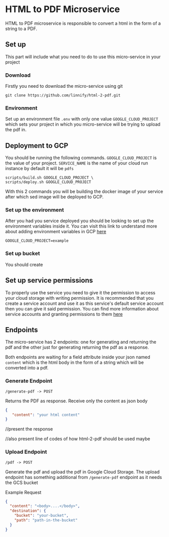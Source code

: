  # HTML to PDF Microservice

HTML to PDF microservice is responsible to convert a html in the form of a string to a PDF.

 ## Set up

This part will include what you need to do to use this micro-service in your project

 ### Download

Firstly you need to download the micro-service using git

```
git clone https://github.com/linnify/html-2-pdf.git
```

 ### Environment

Set up an environment file ``.env`` with only one value ``GOOGLE_CLOUD_PROJECT`` which sets your project in which you micro-service will be trying to upload the pdf in.

 ## Deployment to GCP

You should be running the following commands. `GOOGLE_CLOUD_PROJECT` is the value of your project. 
`SERVICE_NAME` is the name of your cloud run instance by default it will be `pdfs`

```
scripts/build.sh GOOGLE_CLOUD_PROJECT \
scripts/deploy.sh GOOGLE_CLOUD_PROJECT
```

With this 2 commands you will be building the docker image of your service after which sed image will be deployed to GCP.

 ### Set up the environment

After you had you service deployed you should be looking to set up the environment variables inside it.
You can visit this link to understand more about adding environment variables in GCP [here](https://cloud.google.com/run/docs/configuring/environment-variables)

``
GOOGLE_CLOUD_PROJECT=example
``

 ### Set up bucket

You should create

 ## Set up service permissions

To properly use the service you need to give it the permission to access your cloud storage with writing permission.
It is recommended that you create a service account and use it as this service's default service account then you can give it said permission.
You can find more information about service accounts and granting permissions to them [here](https://cloud.google.com/iam/docs/service-accounts)

## Endpoints

The micro-service has 2 endpoints: one for generating and returning the pdf and 
the other just for generating returning the pdf as a response.

Both endpoints are waiting for a field attribute inside your json named
`content` which is the html body in the form of a string which will be converted into a pdf.
 
 ### Generate Endpoint
```
/generate-pdf -> POST
```

Returns the PDF as response. Receive only the content as json body
```json
{
   "content": "your html content"
}
```
//present the response 

//also present line of codes of how html-2-pdf should be used maybe

 ### Upload Endpoint
```
/pdf -> POST
```

Generate the pdf and upload the pdf in Google Cloud Storage. 
The upload endpoint has something additional from `/generate-pdf` 
endpoint as it needs the GCS bucket 

Example Request
```json
{
  "content": "<body>....</body>",
  "destination": {
    "bucket": "your-bucket",
    "path": "path-in-the-bucket"
  }
}
```


